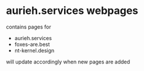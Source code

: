 # aurieh.services webpages
contains pages for
- aurieh.services
- foxes-are.best
- nt-kernel.design

will update accordingly when new pages are added
